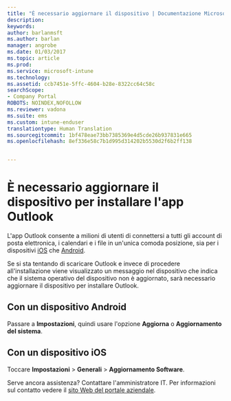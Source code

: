 ```yaml
---
title: "È necessario aggiornare il dispositivo | Documentazione Microsoft"
description: 
keywords: 
author: barlanmsft
ms.author: barlan
manager: angrobe
ms.date: 01/03/2017
ms.topic: article
ms.prod: 
ms.service: microsoft-intune
ms.technology: 
ms.assetid: ccb7451e-5ffc-4604-b28e-8322cc64c58c
searchScope:
- Company Portal
ROBOTS: NOINDEX,NOFOLLOW
ms.reviewer: vadona
ms.suite: ems
ms.custom: intune-enduser
translationtype: Human Translation
ms.sourcegitcommit: 1bf478eae73bb7385369e4d5cde26b937831e665
ms.openlocfilehash: 8ef336e58c7b1d995d314202b5530d2f6b2ff138


---
```


# <a name="you-need-to-upgrade-your-device-to-install-the-outlook-app"></a>È necessario aggiornare il dispositivo per installare l'app Outlook

L'app Outlook consente a milioni di utenti di connettersi a tutti gli account di posta elettronica, i calendari e i file in un'unica comoda posizione, sia per i dispositivi [iOS](https://itunes.apple.com/us/app/microsoft-outlook-email-calendar/id951937596?mt=8) che [Android](https://play.google.com/store/apps/details?id=com.microsoft.office.outlook).

Se si sta tentando di scaricare Outlook e invece di procedere all'installazione viene visualizzato un messaggio nel dispositivo che indica che il sistema operativo del dispositivo non è aggiornato, sarà necessario aggiornare il dispositivo per installare Outlook.

## <a name="if-you-have-an-android-device"></a>Con un dispositivo Android
Passare a **Impostazioni**, quindi usare l'opzione **Aggiorna** o **Aggiornamento del sistema**.

## <a name="if-you-have-an-ios-device"></a>Con un dispositivo iOS
Toccare **Impostazioni** > **Generali** > **Aggiornamento Software**.

Serve ancora assistenza? Contattare l'amministratore IT. Per informazioni sul contatto vedere il [sito Web del portale aziendale](http://portal.manage.microsoft.com).



<!--HONumber=Dec16_HO5-->



